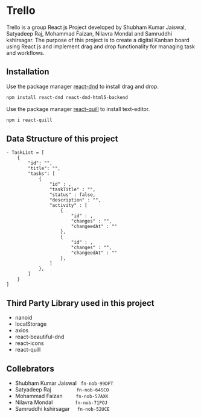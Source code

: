# Trello

Trello is a group React js Project developed by Shubham Kumar Jaiswal, Satyadeep Raj, Mohammad Faizan, Nilavra Mondal and Samruddhi kshirsagar. The purpose of this project is to create a digital Kanban board using React js and implement drag and drop functionality for managing task and workflows.

## Installation

Use the package manager [react-dnd](https://react-dnd.github.io/react-dnd/about) to install drag and drop.

```bash
npm install react-dnd react-dnd-html5-backend
```

Use the package manager [react-quill](https://www.npmjs.com/package/react-quill) to install text-editor.

```bash
npm i react-quill
```

## Data Structure of this project

    - TaskList = [
        {
            "id": "",
            "title": "",
            "tasks": [
                {
                    "id" : ,
                    "taskTitle" : "",
                    "status" : false,
                    "description" : "",
                    "activity" : [
                        {
                            "id" : ,
                            "changes" : "",
                            "changeedAt" : ""
                        },
                        {
                            "id" : ,
                            "changes" : "",
                            "changeedAt" : ""
                        },
                    ]
                },
            ]
        }
    ]

## Third Party Library used in this project
 -  nanoid
 -  localStorage
 -  axios
 -  react-beautiful-dnd
 -  react-icons
 -  react-quill


 ## Collebrators
  - Shubham Kumar Jaiswal  ```  fn-nob-99DFT ```
  - Satyadeep Raj &nbsp;&nbsp;&nbsp;&nbsp;&nbsp;&nbsp;&nbsp;&nbsp;&nbsp;&nbsp;&nbsp;&nbsp;&nbsp;&nbsp;&nbsp; ``` fn-nob-64SCO ```
  - Mohammad Faizan &nbsp;&nbsp;&nbsp;&nbsp;&nbsp;&nbsp;&nbsp; ``` fn-nob-57AXK ```
  - Nilavra Mondal &nbsp;&nbsp;&nbsp;&nbsp;&nbsp;&nbsp;&nbsp;&nbsp;&nbsp;&nbsp;&nbsp;&nbsp;&nbsp;&nbsp;``` fn-nob-71POJ ```
  - Samruddhi kshirsagar &nbsp;&nbsp;&nbsp;&nbsp;``` fn-nob-52UCE ```